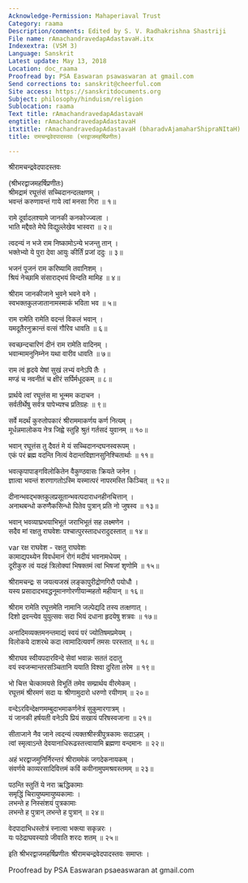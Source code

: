 ```yaml
---
Acknowledge-Permission: Mahaperiaval Trust
Category: raama
Description/comments: Edited by S. V. Radhakrishna Shastriji
File name: rAmachandravedapAdastavaH.itx
Indexextra: (VSM 3)
Language: Sanskrit
Latest update: May 13, 2018
Location: doc_raama
Proofread by: PSA Easwaran psawaswaran at gmail.com
Send corrections to: sanskrit@cheerful.com
Site access: https://sanskritdocuments.org
Subject: philosophy/hinduism/religion
Sublocation: raama
Text title: rAmachandravedapAdastavaH
engtitle: rAmachandravedapAdastavaH
itxtitle: rAmachandravedapAdastavaH (bharadvAjamaharShipraNItaH)
title: रामचन्द्रवेदपादस्तवः (भरद्वाजमहर्षिप्रणीतः)

---
```

  
 श्रीरामचन्द्रवेदपादस्तवः   
  
(श्रीभरद्वाजमहर्षिप्रणीतः)  
श्रीमद्रामं रघूत्तंसं सच्चिदानन्दलक्षणम् ।  
भवन्तं करुणावन्तं गाये त्वां मनसा गिरा ॥ १॥  
  
रामे दूर्वादलश्यामे जानकी कनकोज्ज्वला ।  
भाति मद्दैवते मेघे विद्युल्लेखेव भास्वरा ॥ २॥  
  
त्वदन्यं न भजे राम निष्कामोऽन्ये भजन्तु तान् ।  
भक्तेभ्यो ये पुरा देवा आयुः कीर्तिं प्रजां ददुः ॥ ३॥  
  
भजनं पूजनं राम करिष्यामि तवानिशम् ।  
श्रियं नेच्छामि संसाराद्भयं विन्दति मामिह ॥ ४॥  
  
श्रीराम जानकीजाने भुवने भवने वने ।  
स्वभक्तकुलजातानामस्माकं भविता भव ॥ ५॥  
  
राम रामेति रामेति वदन्तं विकलं भवान् ।  
यमदूतैरनुक्रान्तं वत्सं गौरिव धावति ॥ ६॥  
  
स्वच्छन्दचारिणं दीनं राम रामेति वादिनम् ।  
भवान्मामनुनिम्नेन यथा वारीव धावति ॥ ७॥  
  
राम त्वं हृदये येषां सुखं लभ्यं वनेऽपि तैः ।  
मण्डं च नवनीतं च क्षीरं सर्पिर्मधूदकम् ॥ ८॥  
  
प्रार्थये त्वां रघूत्तंस मा भून्मम कदाचन ।  
सर्वतीर्थेषु सर्वत्र पापेभ्यश्च प्रतिग्रहः ॥ ९॥  
  
सर्वे मदर्थं कुरुतोपकारं श्रीराममाकर्णय कर्ण नित्यम् ।  
मूर्धन्नमालोकय नेत्र जिह्वे स्तुहि श्रुतं गर्तसदं युवानम् ॥ १०॥  
  
भवान् रघूत्तंस तु दैवतं मे यं सच्चिदानन्दघनस्वरूपम् ।  
एकं परं ब्रह्म वदन्ति नित्यं वेदान्तविज्ञानसुनिश्चितार्थाः ॥ ११॥  
  
भवत्कृपापाङ्गविलोकितेन वैकुण्ठवासः क्रियते जनेन ।  
ज्ञात्वा भवन्तं शरणागतोऽस्मि यस्मात्परं नापरमस्ति किञ्चित् ॥ १२॥  
  
दीनान्भवद्भक्तकुलप्रसूतान्भवत्पदाराधनहीनचित्तान् ।  
अनाथबन्धो करुणैकसिन्धो पितेव पुत्रान् प्रति नो जुषस्व ॥ १३॥  
  
भवान् भवव्याघ्रभयाभिभूतं जराभिभूतं सह लक्ष्मणेन ।  
सदैव मां रक्षतु राघवेशः पश्चात्पुरस्तादधरादुदस्तात् ॥ १४॥  
  
var  रक्ष राघवेश - रक्षतु राघवेशः  
कामाद्यपथ्येन विवर्धमानं रोगं मदीयं भवनामधेयम् ।  
दूरीकुरु त्वं यदहं त्रिलोक्यां भिषक्तमं त्वां भिषजां शृणोमि ॥ १५॥  
  
श्रीरामचन्द्रः स जयत्यजस्रं लङ्कापुरीद्रोणगिरौ पयोधौ ।  
यस्य प्रसादादभवद्धनूमानणोरणीयान्महतो महीयान् ॥ १६॥  
  
श्रीराम रामेति रघूत्तमेति नामानि जल्पेद्यदि तस्य तत्क्षणात् ।  
दिशो द्रवन्त्येव युयुत्सवः सदा भियं दधाना हृदयेषु शत्रवः ॥ १७॥  
  
अनादिमव्यक्तमनन्तमाद्यं स्वयं परं ज्योतिषमप्रमेयम् ।  
विलोकये दाशरथे कदा त्वामादित्यवर्णं तमसः परस्तात् ॥ १८॥  
  
श्रीराघव स्वीयपदारविन्दे सेवां भवान्नः सततं ददातु  
वयं स्वजन्मान्तरसञ्चितानि ययाति विश्वा दुरिता तरेम ॥ १९॥  
  
भो चित्त चेत्कामयसे विभूतिं तमेव सम्प्रार्थय वीरमेकम् ।  
रघूत्तमं श्रीरमणं सदा यः श्रीणामुदारो धरुणो रयीणाम् ॥ २०॥  
  
वन्देऽरविन्देक्षणमम्बुदाभमाकर्णनेत्रं सुकुमारगात्रम् ।  
यं जानकी हर्षयती वनेऽपि प्रियं सखायं परिषस्वजाना ॥ २१॥  
  
सीताजाने नैव जाने त्वदन्यं त्यक्तश्रीस्त्रीपुत्रकामः सदाऽहम् ।  
त्वां स्मृत्वाऽन्ते देवयानाधिरूढस्तत्त्वायामि ब्रह्मणा वन्दमानः ॥ २२॥  
  
अहं भरद्वाजमुनिर्निरन्तरं श्रीराममेकं जगदेकनायकम् ।  
संवर्णये काव्यरसादिवित्तमं कविं कवीनामुपमश्रवस्तमम् ॥ २३॥  
  
पठन्ति स्तुतिं ये नरा ऋद्धिकामाः  
      समृद्धिं चिरायुष्यमायुष्यकामाः ।  
लभन्ते ह निस्संशयं पुत्रकामाः  
      लभन्ते ह पुत्रान् लभन्ते ह पुत्रान् ॥ २४॥  
  
वेदपादाभिधस्तोत्रं स्नात्वा भक्त्या सकृन्नरः ।  
यः पठेद्राघवस्याग्रे जीवाति शरदः शतम् ॥ २५॥  
  
इति श्रीभरद्वाजमहर्षिप्रणीतः श्रीरामचन्द्रवेदपादस्तवः समाप्तः ।  
  
  
Proofread by PSA Easwaran psaeaswaran at gmail.com  
  
